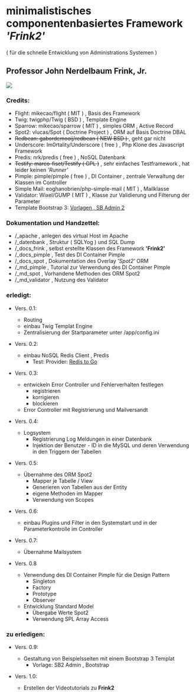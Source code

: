 # minimalistisches componentenbasiertes Framework *'Frink2'*
( für die schnelle Entwicklung von Administrations Systemen )

## Professor John Nerdelbaum Frink, Jr.

<img src='http://test.stephankrauss.de/frink_mini.jpg'>

### Credits:

+ Flight: mikecao/flight ( MIT ) , Basis des Framework
+ Twig: twigphp/Twig ( BSD ) , Template Engine
+ Sparrow: mikecao/sparrow ( MIT ) , simples ORM , Active Record
+ Spot2: vlucas/Spot ( Doctrine Project ) , ORM auf Basis Doctrine DBAL
+ <s>Redbean: gabordemooij/redbean ( NEW BSD ) </s> , geht gar nicht 
+ Underscore: Im0rtality/Underscore ( free ) , Php Klone des Javascript Framework
+ Predis: nrk/predis ( free ) , NoSQL Datenbank
+ <s>Testify: marco-fiset/Testify ( GPL )</s> , sehr einfaches Testframework , hat leider keinen *'Runner'*
+ Pimple: pimple/pimple ( free ) , DI Container , zentrale Verwaltung der Klassen im Controller
+ Simple Mail: eoghanobrien/php-simple-mail ( MIT ) , Mailklasse
+ Validator: Wixel/GUMP ( MIT ) , Klasse zur Validierung und Filterung der Parameter
+ Template Bootstrap 3: [Vorlagen , SB Admin 2](http://blackrockdigital.github.io/startbootstrap-sb-admin-2/pages/index.html)

### Dokumentation und Handzettel:

+ /_apache , anlegen des virtual Host im Apache
+ /_datenbank , Struktur ( SQLYog ) und SQL Dump
+ /_docs_frink , selbst erstellte Klassen des Framework **'Frink2'**
+ /_docs_pimple , Test des DI Container Pimple
+ /_docs_spot , Dokumentation des Overlay *'Spot2'* ORM
+ /_md_pimple , Tutorial zur Verwendung des DI Container Pimple
+ /_md_spot , Vorhandene Methoden des ORM Spot2
+ /_md_validator , Nutzung des Validator


### erledigt: 

+ Vers. 0.1:
    + Routing
    + einbau Twig Templat Engine
    + Zentralisierung der Startparameter unter /app/config.ini

+ Vers. 0.2:
    + einbau NoSQL Redis Client , Predis
    	+ Test: Provider: [Redis to Go](http://redistogo.com/)

+ Vers. 0.3:
    + entwickeln Error Controller und Fehlerverhalten festlegen
    	+ registrieren
    	+ korrigieren
    	+ blockieren
    + Error Controller mit Registrierung und Mailversandt 

+ Vers. 0.4:
	+ Logsystem
		+ Registrierung Log Meldungen in einer Datenbank
		+ Injektion der Benutzer - ID in die MySQL und deren Verwendung in den Triggern der Tabellen

+ Vers. 0.5:
	+ Übernahme des ORM Spot2
		+ Mapper je Tabelle / View
		+ Generieren von Tabellen aus der Entity
		+ eigene Methoden im Mapper
		+ Verwendung von Scopes 

+ Vers. 0.6:
    + einbau Plugins und Filter in den Systemstart und in der Parameterkontrolle im Controller    	

+ Vers. 0.7:
	+ Übernahme Mailsystem 

+ Vers. 0.8
	+ Verwendung des DI Container Pimple für die Design Pattern
		+ Singleton
		+ Factory
		+ Prototype
		+ Observer
	+ Entwicklung Standard Model 
		+ Übergabe Werte Spot2
		+ Verwendung SPL Array Access   

### zu erledigen:

+ Vers. 0.9:
    + Gestaltung von Beispielsseiten mit einem Bootstrap 3 Templat
    	+ Vorlage: SB2 Admin , Bootstrap

+ Vers. 1.0:
	+ Erstellen der Videotutorials zu **Frink2**
